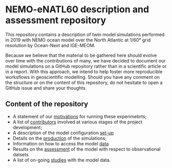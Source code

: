 # NEMO-eNATL60 description and assessment repository

This repository contains a description of twin model simulations performed in 2019 with NEMO ocean model over the North Atlantic at 1/60° grid resolution by Ocean-Next and IGE-MEOM. 

Because we believe that the material to be gathered here should evolve over time with the contributions of many, we have decided to document our model simulations on a GitHub repository rather than in a scientific article or in a report. With this approach, we intend to help foster more reproducible worksflows in geoscientific modelling. Should you have any comment on the structure or on the content of this repository, do not hesitate to open a GitHub issue and share your thoughts. 

## Content of the repository 
  - A statement of our [motivations](./01_motivation.md) for running these experimebrts; 
  - A list of [contributors](./02_contributors.md) involved at various stages of the project development;
  - A description of the model configuration [set-up](./02_set-up.md) 
  - Details on the [production](./03_production.md) of the simulations; 
  - Information on how to access the model [data](./05_data.md)
  - Results on the [assessment](./04_assessment/README.md) of the model with respect to observational datsets
  - A list of on-going [studies](./06_dissemintation.md) with the model data. 

